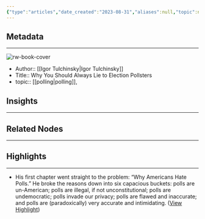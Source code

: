 ```yaml
---
{"type":"articles","date_created":"2023-08-31","aliases":null,"topic":null,"url":"https://bigthink.com/the-present/consequences-of-political-polling/?ref=thebrowser.com","layout":null,"banner":null,"dg-publish":true,"tags":null,"permalink":"/300-biblio/200-articles/why-you-should-always-lie-to-election-pollsters/","dgPassFrontmatter":true,"created":"2023-10-20T12:44:21.000-05:00","updated":"2023-10-20T12:44:21.000-05:00"}
---
```


## Metadata
---
![rw-book-cover](https://bigthink.com/wp-content/uploads/2023/08/Voting.jpg?resize=1200,630)
- Author:: [[Igor Tulchinsky\|Igor Tulchinsky]]
- Title:: Why You Should Always Lie to Election Pollsters
- topic:: [[polling\|polling]], 



## Insights
---
## Related Nodes
---

## Highlights 
---
- His first chapter went straight to the problem: “Why Americans Hate Polls.” He broke the reasons down into six capacious buckets: polls are un-American; polls are illegal, if not unconstitutional; polls are undemocratic; polls invade our privacy; polls are flawed and inaccurate; and polls are (paradoxically) very accurate and intimidating. ([View Highlight](https://read.readwise.io/read/01h964qm7b9xbqxzbbawwxq6wc))
